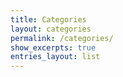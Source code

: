 ```yaml
---
title: Categories
layout: categories
permalink: /categories/
show_excerpts: true
entries_layout: list
---
```

